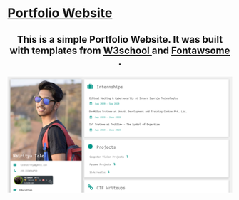 <p align="center"><a href="https://nairitya03.github.io/"><h1> Portfolio Website </h1></p></a>

<h2><p align="center"> This is a simple Portfolio Website. It was built with templates from <a href="https://www.w3schools.com/w3css/default.asp"> W3school </a> and <a href="https://www.w3schools.com/w3css/default.asp"> Fontawsome </a>.</h2></p>

<p align="center"><img src ="./img/sample.png"></p>
